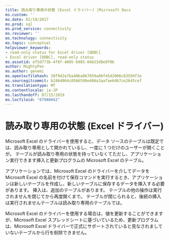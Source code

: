 ```yaml
---
title: 読み取り専用の状態 (Excel ドライバー) |Microsoft Docs
ms.custom: ''
ms.date: 01/19/2017
ms.prod: sql
ms.prod_service: connectivity
ms.reviewer: ''
ms.technology: connectivity
ms.topic: conceptual
helpviewer_keywords:
- read-only status for Excel driver [ODBC]
- Excel driver [ODBC], read-only status
ms.assetid: ef5d773b-4f8f-4005-b985-84b53d8e9f9b
author: MightyPen
ms.author: genemi
ms.openlocfilehash: 39f9d2e7ba40ba067659a86f45d2006c83594f3e
ms.sourcegitcommit: b2464064c0566590e486a3aafae6d67ce2645cef
ms.translationtype: MT
ms.contentlocale: ja-JP
ms.lasthandoff: 07/15/2019
ms.locfileid: "67988042"
---
```

# <a name="read-only-status-excel-driver"></a>読み取り専用の状態 (Excel ドライバー)
Microsoft Excel のドライバーを使用すると、データ ソースのテーブルは既定では、読み取り専用として開かれているし、一度に 1 つだけのユーザーが開くことが。 テーブルが読み取り専用の状態を持っていなくてただし、アプリケーション実行できます挿入と更新プログラムの Microsoft Excel のテーブル。  
  
 アプリケーションでは、Microsoft Excel のドライバーを介してデータを Microsoft Excel の名前を付けて保存コマンドを実行するとき、アプリケーションは新しいテーブルを作成し、新しいテーブルに保存するデータを挿入する必要があります。 挿入は、追加のテーブルがあります。 テーブルの他の操作は実行されませんを閉じてから再度開くまで。 テーブルが閉じられると、後続の挿入は実行されませんテーブルは読み取り専用のテーブルでは。  
  
 Microsoft Excel のドライバーを使用する場合は、値を更新することができますが、Microsoft Excel スプレッドシートに基づいているため、更新プログラムは、Microsoft Excel ドライバーで正式にサポートされていると見なされましていないテーブルから行を削除できません。
